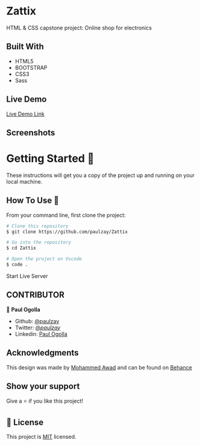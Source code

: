 # Zattix

HTML &amp; CSS capstone project: Online shop for electronics

## Built With

- HTML5
- BOOTSTRAP
- CSS3
- Sass

## Live Demo

[Live Demo Link](https://paulzay.github.io/zattix/)

## Screenshots

# Getting Started 🚀

These instructions will get you a copy of the project up and running on your local machine.

## How To Use 🔧

From your command line, first clone the project:

```bash
# Clone this repository
$ git clone https://github.com/paulzay/Zattix

# Go into the repository
$ cd Zattix

# Open the project on Vscode
$ code .

```

Start Live Server

## CONTRIBUTOR

👤 **Paul Ogolla**

- Github: [@paulzay](https://github.com/paulzay)
- Twitter: [@_paulzay_](https://twitter.com/_paulzay_)
- Linkedin: [Paul Ogolla](https://linkedin.com/in/paulogolla)

## Acknowledgments

This design was made by [Mohammed Awad](https://www.behance.net/M_Awad) and can be found on [Behance](https://www.behance.net/gallery/24796463/ZATTIX)

## Show your support

Give a ⭐️ if you like this project!

## 📝 License

This project is [MIT](lic.url) licensed.
